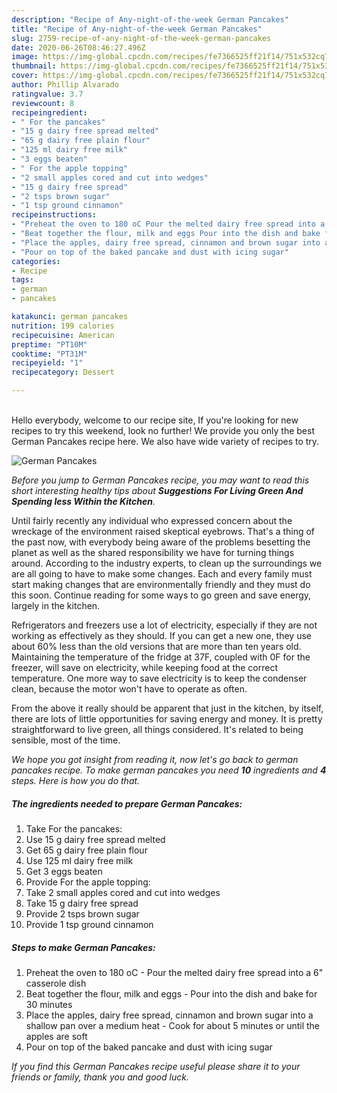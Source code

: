 ```yaml
---
description: "Recipe of Any-night-of-the-week German Pancakes"
title: "Recipe of Any-night-of-the-week German Pancakes"
slug: 2759-recipe-of-any-night-of-the-week-german-pancakes
date: 2020-06-26T08:46:27.496Z
image: https://img-global.cpcdn.com/recipes/fe7366525ff21f14/751x532cq70/german-pancakes-recipe-main-photo.jpg
thumbnail: https://img-global.cpcdn.com/recipes/fe7366525ff21f14/751x532cq70/german-pancakes-recipe-main-photo.jpg
cover: https://img-global.cpcdn.com/recipes/fe7366525ff21f14/751x532cq70/german-pancakes-recipe-main-photo.jpg
author: Phillip Alvarado
ratingvalue: 3.7
reviewcount: 8
recipeingredient:
- " For the pancakes"
- "15 g dairy free spread melted"
- "65 g dairy free plain flour"
- "125 ml dairy free milk"
- "3 eggs beaten"
- " For the apple topping"
- "2 small apples cored and cut into wedges"
- "15 g dairy free spread"
- "2 tsps brown sugar"
- "1 tsp ground cinnamon"
recipeinstructions:
- "Preheat the oven to 180 oC Pour the melted dairy free spread into a 6&#34; casserole dish"
- "Beat together the flour, milk and eggs Pour into the dish and bake for 30 minutes"
- "Place the apples, dairy free spread, cinnamon and brown sugar into a shallow pan over a medium heat Cook for about 5 minutes or until the apples are soft"
- "Pour on top of the baked pancake and dust with icing sugar"
categories:
- Recipe
tags:
- german
- pancakes

katakunci: german pancakes 
nutrition: 199 calories
recipecuisine: American
preptime: "PT10M"
cooktime: "PT31M"
recipeyield: "1"
recipecategory: Dessert

---
```

<br>
Hello everybody, welcome to our recipe site, If you're looking for new recipes to try this weekend, look no further! We provide you only the best German Pancakes recipe here. We also have wide variety of recipes to try.
<br>


![German Pancakes](https://img-global.cpcdn.com/recipes/fe7366525ff21f14/751x532cq70/german-pancakes-recipe-main-photo.jpg)

<i>Before you jump to German Pancakes recipe, you may want to read this short interesting healthy tips about 
<strong>Suggestions For Living Green And Spending less Within the Kitchen</strong>.</i>
</br>

Until fairly recently any individual who expressed concern about the wreckage of the environment raised skeptical eyebrows. That's a thing of the past now, with everybody being aware of the problems besetting the planet as well as the shared responsibility we have for turning things around. According to the industry experts, to clean up the surroundings we are all going to have to make some changes. Each and every family must start making changes that are environmentally friendly and they must do this soon. Continue reading for some ways to go green and save energy, largely in the kitchen.

Refrigerators and freezers use a lot of electricity, especially if they are not working as effectively as they should. If you can get a new one, they use about 60% less than the old versions that are more than ten years old. Maintaining the temperature of the fridge at 37F, coupled with 0F for the freezer, will save on electricity, while keeping food at the correct temperature. One more way to save electricity is to keep the condenser clean, because the motor won't have to operate as often.

From the above it really should be apparent that just in the kitchen, by itself, there are lots of little opportunities for saving energy and money. It is pretty straightforward to live green, all things considered. It's related to being sensible, most of the time.


<i>We hope you got insight from reading it, now let's go back to german pancakes recipe. To make german pancakes you need <strong>10</strong> ingredients and <strong>4</strong> steps. Here is how you do that.
</i>

##### The ingredients needed to prepare German Pancakes:

1. Take  For the pancakes:
1. Use 15 g dairy free spread melted
1. Get 65 g dairy free plain flour
1. Use 125 ml dairy free milk
1. Get 3 eggs beaten
1. Provide  For the apple topping:
1. Take 2 small apples cored and cut into wedges
1. Take 15 g dairy free spread
1. Provide 2 tsps brown sugar
1. Provide 1 tsp ground cinnamon


##### Steps to make German Pancakes:

1. Preheat the oven to 180 oC - Pour the melted dairy free spread into a 6&#34; casserole dish
1. Beat together the flour, milk and eggs - Pour into the dish and bake for 30 minutes
1. Place the apples, dairy free spread, cinnamon and brown sugar into a shallow pan over a medium heat - Cook for about 5 minutes or until the apples are soft
1. Pour on top of the baked pancake and dust with icing sugar


<i>If you find this German Pancakes recipe useful please share it to your friends or family, thank you and good luck.</i>

